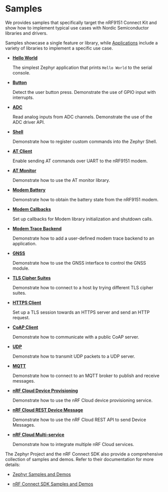# Samples

We provides samples that specifically target the nRF9151 Connect Kit and show how to implement typical use cases with Nordic Semiconductor libraries and drivers.

Samples showcase a single feature or library, while [Applications] include a variety of libraries to implement a specific use case.

<div class="grid cards" markdown>

-   __[Hello World](./hello_world.md)__

	The simplest Zephyr application that prints `Hello World` to the serial console.

-   __[Button](./button.md)__
	
	Detect the user button press. Demonstrate the use of GPIO input with interrupts.

-   __[ADC](./adc.md)__
	
	Read analog inputs from ADC channels. Demonstrate the use of the ADC driver API.

-   __[Shell](./shell.md)__
	
	Demonstrate how to register custom commands into the Zephyr Shell.

-   __[AT Client](./at_client.md)__
	
	Enable sending AT commands over UART to the nRF9151 modem.

-   __[AT Monitor](./at_monitor.md)__
	
	Demonstrate how to use the AT monitor library.

-   __[Modem Battery](./modem_battery.md)__
	
	Demonstrate how to obtain the battery state from the nRF9151 modem.

-   __[Modem Callbacks](./modem_callbacks.md)__
	
	Set up callbacks for Modem library initialization and shutdown calls.

-   __[Modem Trace Backend](./modem_trace_backend.md)__
	
	Demonstrate how to add a user-defined modem trace backend to an application.

-   __[GNSS](./gnss.md)__
	
	Demonstrate how to use the GNSS interface to control the GNSS module.

-   __[TLS Cipher Suites](./tls_cipher_suites.md)__
	
	Demonstrate how to connect to a host by trying different TLS cipher suites.

-   __[HTTPS Client](./https_client.md)__
	
	Set up a TLS session towards an HTTPS server and send an HTTP request.

-   __[CoAP Client](./coap_client.md)__
	
	Demonstrate how to communicate with a public CoAP server.

-   __[UDP](./udp.md)__
	
	Demonstrate how to transmit UDP packets to a UDP server.

-   __[MQTT](./mqtt.md)__
	
	Demonstrate how to connect to an MQTT broker to publish and receive messages.

-   __[nRF Cloud Device Provisioning](./nrf_provisioning.md)__
	
	Demonstrate how to use the nRF Cloud device provisioning service.

-   __[nRF Cloud REST Device Message](./nrf_cloud_rest_device_message.md)__
	
	Demonstrate how to use the nRF Cloud REST API to send Device Messages.

-   __[nRF Cloud Multi-service](./nrf_cloud_multi_service.md)__
	
	Demonstrate how to integrate multiple nRF Cloud services.

</div>

The Zephyr Project and the nRF Connect SDK also provide a comprehensive collection of samples and demos. Refer to their documentation for more details:

<div class="grid cards" markdown>

-   [Zephyr Samples and Demos](https://docs.zephyrproject.org/latest/samples/index.html)

-   [nRF Connect SDK Samples and Demos](https://docs.nordicsemi.com/bundle/ncs-latest/page/nrf/samples.html)

</div>

[Applications]: ../applications/index.md
